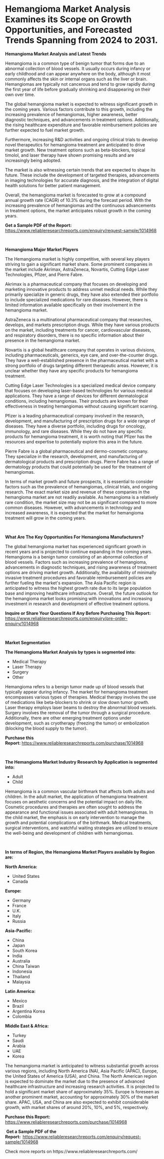 <p><h1>Hemangioma Market Analysis Examines its Scope on Growth Opportunities, and Forecasted Trends Spanning from 2024 to 2031.</h1></p><p><strong>Hemangioma Market Analysis and Latest Trends</strong></p>
<p><p>Hemangioma is a common type of benign tumor that forms due to an abnormal collection of blood vessels. It usually occurs during infancy or early childhood and can appear anywhere on the body, although it most commonly affects the skin or internal organs such as the liver or brain. Hemangiomas are typically not cancerous and tend to grow rapidly during the first year of life before gradually shrinking and disappearing on their own over time.</p><p>The global hemangioma market is expected to witness significant growth in the coming years. Various factors contribute to this growth, including the increasing prevalence of hemangiomas, higher awareness, better diagnostic techniques, and advancements in treatment options. Additionally, the rising healthcare expenditure and favorable reimbursement policies are further expected to fuel market growth.</p><p>Furthermore, increasing R&D activities and ongoing clinical trials to develop novel therapeutics for hemangioma treatment are anticipated to drive market growth. New treatment options such as beta-blockers, topical timolol, and laser therapy have shown promising results and are increasingly being adopted.</p><p>The market is also witnessing certain trends that are expected to shape its future. These include the development of targeted therapies, advancements in imaging technologies for accurate diagnosis, and the integration of digital health solutions for better patient management.</p><p>Overall, the hemangioma market is forecasted to grow at a compound annual growth rate (CAGR) of 10.3% during the forecast period. With the increasing prevalence of hemangiomas and the continuous advancements in treatment options, the market anticipates robust growth in the coming years.</p></p>
<p><strong>Get a Sample PDF of the Report:&nbsp;</strong> <a href="https://www.reliableresearchreports.com/enquiry/request-sample/1014968">https://www.reliableresearchreports.com/enquiry/request-sample/1014968</a></p>
<p>&nbsp;</p>
<p><strong>Hemangioma Major Market Players</strong></p>
<p><p>The Hemangioma market is highly competitive, with several key players striving to gain a significant market share. Some prominent companies in the market include Akrimax, AstraZeneca, Novartis, Cutting Edge Laser Technologies, Pfizer, and Pierre Fabre.</p><p>Akrimax is a pharmaceutical company that focuses on developing and marketing innovative products to address unmet medical needs. While they primarily specialize in generic drugs, they have also extended their portfolio to include specialized medications for rare diseases. However, there is limited information available specifically on their involvement in the hemangioma market.</p><p>AstraZeneca is a multinational pharmaceutical company that researches, develops, and markets prescription drugs. While they have various products on the market, including treatments for cancer, cardiovascular diseases, and respiratory disorders, there is no specific information about their presence in the hemangioma market.</p><p>Novartis is a global healthcare company that operates in various divisions, including pharmaceuticals, generics, eye care, and over-the-counter drugs. They have a well-established presence in the pharmaceutical market with a strong portfolio of drugs targeting different therapeutic areas. However, it is unclear whether they have any specific products for hemangioma treatment.</p><p>Cutting Edge Laser Technologies is a specialized medical device company that focuses on developing laser-based technologies for various medical applications. They have a range of devices for different dermatological conditions, including hemangiomas. Their products are known for their effectiveness in treating hemangiomas without causing significant scarring.</p><p>Pfizer is a leading pharmaceutical company involved in the research, development, and manufacturing of prescription drugs for a wide range of diseases. They have a diverse portfolio, including drugs for oncology, immunology, and rare diseases. While they do not have any specific products for hemangioma treatment, it is worth noting that Pfizer has the resources and expertise to potentially explore this area in the future.</p><p>Pierre Fabre is a global pharmaceutical and dermo-cosmetic company. They specialize in the research, development, and manufacturing of dermatological products and prescription drugs. Pierre Fabre has a range of dermatology products that could potentially be used for the treatment of hemangiomas.</p><p>In terms of market growth and future prospects, it is essential to consider factors such as the prevalence of hemangiomas, clinical trials, and ongoing research. The exact market size and revenue of these companies in the hemangioma market are not readily available. As hemangioma is a relatively rare condition, the market size may not be as significant compared to more common diseases. However, with advancements in technology and increased awareness, it is expected that the market for hemangioma treatment will grow in the coming years.</p></p>
<p>&nbsp;</p>
<p><strong>What Are The Key Opportunities For Hemangioma Manufacturers?</strong></p>
<p><p>The global hemangioma market has experienced significant growth in recent years and is projected to continue expanding in the coming years. Hemangioma is a benign tumor consisting of an abnormal collection of blood vessels. Factors such as increasing prevalence of hemangioma, advancements in diagnostic techniques, and rising awareness of treatment options are driving market growth. Additionally, the availability of minimally invasive treatment procedures and favorable reimbursement policies are further fueling the market's expansion. The Asia Pacific region is anticipated to witness the highest growth rate due to its large population base and improving healthcare infrastructure. Overall, the future outlook for the hemangioma market looks promising with innovations and increasing investment in research and development of effective treatment options.</p></p>
<p><strong>Inquire or Share Your Questions If Any Before Purchasing This Report:</strong> <a href="https://www.reliableresearchreports.com/enquiry/pre-order-enquiry/1014968">https://www.reliableresearchreports.com/enquiry/pre-order-enquiry/1014968</a></p>
<p>&nbsp;</p>
<p><strong>Market Segmentation</strong></p>
<p><strong>The Hemangioma Market Analysis by types is segmented into:</strong></p>
<p><ul><li>Medical Therapy</li><li>Laser Therapy</li><li>Surgery</li><li>Other</li></ul></p>
<p><p>Hemangioma refers to a benign tumor made up of blood vessels that typically appear during infancy. The market for hemangioma treatment encompasses various types of therapies. Medical therapy involves the use of medications like beta-blockers to shrink or slow down tumor growth. Laser therapy employs laser beams to destroy the abnormal blood vessels. Surgery involves the removal of the tumor through a surgical procedure. Additionally, there are other emerging treatment options under development, such as cryotherapy (freezing the tumor) or embolization (blocking the blood supply to the tumor).</p></p>
<p><strong>Purchase this Report:&nbsp;</strong><a href="https://www.reliableresearchreports.com/purchase/1014968">https://www.reliableresearchreports.com/purchase/1014968</a></p>
<p>&nbsp;</p>
<p><strong>The Hemangioma Market Industry Research by Application is segmented into:</strong></p>
<p><ul><li>Adult</li><li>Child</li></ul></p>
<p><p>Hemangioma is a common vascular birthmark that affects both adults and children. In the adult market, the application of hemangioma treatment focuses on aesthetic concerns and the potential impact on daily life. Cosmetic procedures and therapies are often sought to address the appearance and functional issues associated with adult hemangiomas. In the child market, the emphasis is on early intervention to manage the growth and potential complications of the birthmark. Medical treatments, surgical interventions, and watchful waiting strategies are utilized to ensure the well-being and development of children with hemangiomas.</p></p>
<p>&nbsp;</p>
<p><strong>In terms of Region, the Hemangioma Market Players available by Region are:</strong></p>
<p>
    <p> <strong> North America: </strong>
        <ul>
            <li>United States</li>
            <li>Canada</li>
        </ul>
        </p> 
    <p> <strong> Europe: </strong>
        <ul>
            <li>Germany</li>
            <li>France</li>
            <li>U.K.</li>
            <li>Italy</li>
            <li>Russia</li>
        </ul>
        </p> 
    <p> <strong> Asia-Pacific: </strong>
        <ul>
            <li>China</li>
            <li>Japan</li>
            <li>South Korea</li>
            <li>India</li>
            <li>Australia</li>
            <li>China Taiwan</li>
            <li>Indonesia</li>
            <li>Thailand</li>
            <li>Malaysia</li>
        </ul>
        </p> 
    <p> <strong> Latin America: </strong>
        <ul>
            <li>Mexico</li>
            <li>Brazil</li>
            <li>Argentina Korea</li>
            <li>Colombia</li>
        </ul>
        </p> 
    <p> <strong> Middle East & Africa: </strong>
        <ul>
            <li>Turkey</li>
            <li>Saudi</li>
            <li>Arabia</li>
            <li>UAE</li>
            <li>Korea</li>
        </ul>
    </p>
    </p>
<p><p>The hemangioma market is anticipated to witness substantial growth across various regions, including North America (NA), Asia Pacific (APAC), Europe, the United States of America (USA), and China. The North American region is expected to dominate the market due to the presence of advanced healthcare infrastructure and increasing research activities. It is projected to hold a significant market share of approximately 35%. Europe is foreseen as another prominent market, accounting for approximately 30% of the market share. APAC, USA, and China are also expected to exhibit considerable growth, with market shares of around 20%, 10%, and 5%, respectively.</p></p>
<p><strong>Purchase this Report: </strong><a href="https://www.reliableresearchreports.com/purchase/1014968">https://www.reliableresearchreports.com/purchase/1014968</a></p>
<p>&nbsp;<strong>Get a Sample PDF of the Report:&nbsp;&nbsp;</strong><a href="https://www.reliableresearchreports.com/enquiry/request-sample/1014968">https://www.reliableresearchreports.com/enquiry/request-sample/1014968</a></p>
<p><strong></strong></p>
<p>Check more reports on https://www.reliableresearchreports.com/</p>